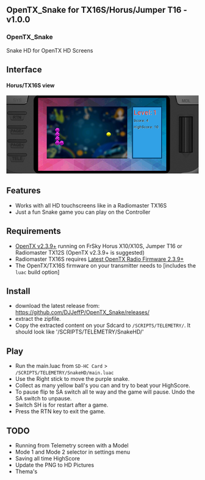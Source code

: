 
## OpenTX_Snake for TX16S/Horus/Jumper T16 - v1.0.0

### OpenTX_Snake
 Snake HD for OpenTX HD Screens

## Interface

#### Horus/TX16S view

![sample](assets/Snake2.png "View on TX16S transmitters")

## Features
* Works with all HD touchscreens like in a Radiomaster TX16S
* Just a fun Snake game you can play on the Controller

## Requirements

* [OpenTX v2.3.9+](http://www.open-tx.org/) running on FrSky Horus X10/X10S, Jumper T16 or Radiomaster TX12S (OpenTX v2.3.9+ is suggested)
* Radiomaster TX16S requires [Latest OpenTX Radio Firmware 2.3.9+](https://www.radiomasterrc.com/downloads) 
* The OpenTX/TX16S firmware on your transmitter needs to [includes the `luac` build option]

## Install
* download the latest release from: https://github.com/DJJeffP/OpenTX_Snake/releases/
* extract the zipfile.
* Copy the extracted content on your Sdcard to `/SCRIPTS/TELEMETRY/`. It should look like '/SCRIPTS/TELEMETRY/SnakeHD/'

## Play
* Run the main.luac from `SD-HC Card` > `/SCRIPTS/TELEMETRY/SnakeHD/main.luac`
* Use the Right stick to move the purple snake.
* Collect as many yellow ball's you can and try to beat your HighScore.
* To pause flip te SA switch all te way and the game will pause. Undo the SA switch to unpause.
* Switch SH is for restart after a game. 
* Press the RTN key to exit the game. 



## TODO
* Running from Telemetry screen with a Model
* Mode 1 and Mode 2 selector in settings menu
* Saving all time HighScore
* Update the PNG to HD Pictures
* Thema's
